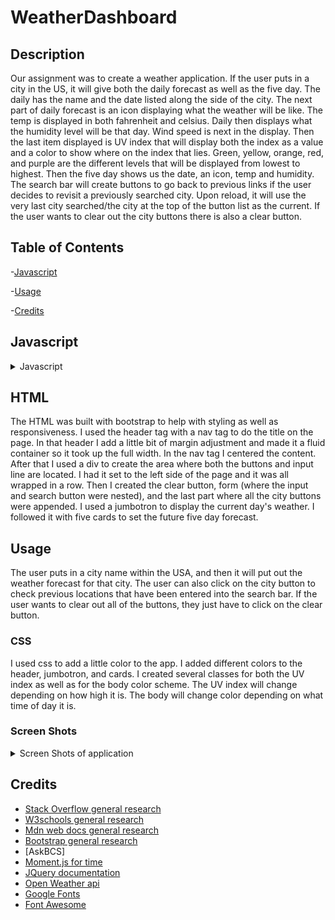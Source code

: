 # WeatherDashboard

## Description

Our assignment was to create a weather application.  If the user puts in a city in the US, it will give both the daily forecast as well as the five day. The daily has the name and the date listed along the side of the city. The next part of daily forecast is an icon displaying what the weather will be like.  The temp is displayed in both fahrenheit and celsius. Daily then displays what the humidity level will be that day.  Wind speed is next in the display.  Then the last item displayed is UV index that will display both the index as a value and a color to show where on the index that lies.  Green, yellow, orange, red, and purple are the different levels that will be displayed from lowest to highest.  Then the five day shows us the date, an icon, temp and humidity.  The search bar will create buttons to go back to previous links if the user decides to revisit a previously searched city.  Upon reload, it will use the very last city searched/the city at the top of the button list as the current.  If the user wants to clear out the city buttons there is also a clear button. 

## Table of Contents

-[Javascript](#Javascript)
   
-[Usage](##Usage)

-[Credits](##Credits)

## Javascript

<details>
<summary> Javascript</summary>

### Global Variables


I only used two global variables in application.  The first is previous cities which pulls all the old data that was used from local storage.  After that I set some conditionals which will check if there is anything in local storage.  If there isn't any, set to an empty array. If there is then it'll create buttons for each index in the array. I also use this to store any new data entered from the search bar.

The next variable city name is used to put the users last searched city on the app.  It will then be called upon in the weather balloon function to display that city's information.

### Buttons

All the buttons are listed as they fall in the javascript file.

#### Clear Button

This button was created so that the user can delete the city buttons and start over. It works with jquery.  I select the button through a class name, then on the button I use the on method that is listening for a click. That will fire off the anonymous function.  The function itself is very simple.  We clear any default actions and then just clear local store with the clear method.

#### Search Button

This button was made for the user to input a city and then get back weather information for that city.  With jquery I selected the class of the button, and then added the on method listening for a click event to run a function.  I used event.preventDefault() to keep the form from refreshing the page. Then I declared a variable that stores the input value, which is this button's sibling. I used a conditional to check whether or not the user entered in a value.  I also check if the user has previously entered that value. If neither of the conditions are met, the user's data will be pushed into the previous city's array and a button is created with a class of city and a value of the user's city. From this point we then set that city into local storage. Followed by resetting the search bar to a blank value so that the place holder is showing. The last thing the button will do is call the weather balloon function and passes the user city as a parameter.

#### City Button

This button was created so that the user could just click on the city list and the weather data would reappear. Again using jquery select class and then listen for click with on method and call anonymous function.  In the function to prevent any action preventDefault is used. I then take a variable to set it equal to the text of the button, and pass that value into the weatherBalloon function. Upon clicking the button, the weather data will show on the screen.

### Functions

#### Timed Background

I made this function to create a little bit of a dynamic background that matches the time of the day.  In the function I make use of a variable to take in the hour of the day.  The function will set a conditional that changes the color scheme for the time of day. 

#### Weather Balloon

This function makes a couple of ajax calls to retrieve data and then posts that data to the screen. I start by making two local variables, one into my api key, and then the other is an URL that has the city passed to the function, as well as the key variable used to create the URL.  

After that I make a ajax request to get the data from that api.  I only needed the latitude and longitude from the specific call.  So I saved them to the corresponding variable and then stringify that data.  From there I created another URL that takes in the lat and lon and make a second ajax request. 

In the second request I append or add most of my content to the DOM.  I start off by making several local variables that get an icon url and then two to calculate Kelvin into both Celsius and Fahrenheit. In the variables I start to maneuver through the api object that was used to get specific data. The next several lines of code is where I start to add some content to the jumbotron on the page.  Using jquery I add city, date,
temp, humidity, wind speed and an icon.  After that I use a conditional to color code the UV index, and then set the UV index to the dom. 

The last part of the function is where I add content to the five cards at the bottom of the screen, for the five day forecast. I make use of a for loop to make all the content.  Once again I create another URL for the icons and set it equal to the icon variable. After that I grab the img tag and set the source. The next two local variables are used to create a date and then to calculate the temp in F. After the declaration I add the following content with jquery: date, icon, temp, and humidity.

</details>

## HTML

The HTML was built with bootstrap to help with styling as well as responsiveness. I used the header tag with a nav tag to do the title on the page.  In that header I add a little bit of margin adjustment and made it a fluid container so it took up the full width.  In the nav tag I centered the content. After that I used a div to create the area where both the buttons and input line are located.  I had it set to the left side of the page and it was all wrapped in a row. Then I created the clear button, form (where the input and search button were nested), and the last part where all the city buttons were appended. I used a jumbotron to display the current day's weather.  I followed it with five cards to set the future five day forecast. 

## Usage 

The user puts in a city name within the USA, and then it will put out the weather forecast for that city.  The user can also click on the city button to check previous locations that have been entered into the search bar. If the user wants to clear out all of the buttons, they just have to click on the clear button. 

### CSS

I used css to add a little color to the app.  I added different colors to the header, jumbotron, and cards. I created several classes for both the UV index as well as for the body color scheme. The UV index will change depending on how high it is.  The body will change color depending on what time of day it is. 

### Screen Shots

<details>
<summary>Screen Shots of application</summary>

This is what the site looks like upon load.
![First load of application with no data](./assets/images/loadScreenNoData.png)
After the first city is entered
![After entering data](./assets/images/loadWithData.png)
This is with multiple cities
![Adding in multiple buttons](./assets/images/multipleData.png)
![Added background color](./assets/images/styled.png)
</details>

## Credits

* [Stack Overflow general research](https://stackoverflow.com/) 
* [W3schools general research](https://www.w3schools.com/default.asp)
* [Mdn web docs general research](https://developer.mozilla.org/en-US/)
* [Bootstrap general research](https://getbootstrap.com/)
* [AskBCS]
* [Moment.js for time](https://momentjs.com/)
* [JQuery documentation](https://api.jquery.com/)
* [Open Weather api](https://openweathermap.org/api)
* [Google Fonts](https://fonts.google.com/)
* [Font Awesome](https://fontawesome.com/v4.7.0/)